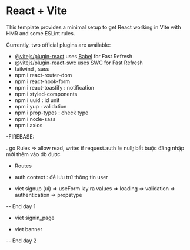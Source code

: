 # React + Vite

This template provides a minimal setup to get React working in Vite with HMR and some ESLint rules.

Currently, two official plugins are available:

- [@vitejs/plugin-react](https://github.com/vitejs/vite-plugin-react/blob/main/packages/plugin-react/README.md) uses [Babel](https://babeljs.io/) for Fast Refresh
- [@vitejs/plugin-react-swc](https://github.com/vitejs/vite-plugin-react-swc) uses [SWC](https://swc.rs/) for Fast Refresh
- tailwind , sass
- npm i react-router-dom
- npm i react-hook-form
- npm i react-toastify : notification
- npm i styled-components
- npm i uuid : id unit
- npm i yup : validation
- npm i prop-types : check type
- npm i node-sass
- npm i axios

-FIREBASE:

. go Rules => allow read, write: if request.auth != null; bắt buộc đăng nhập mới thêm vào db được

- Routes

- auth context : để lưu trữ thông tin user

- viet signup (ui) => useForm lay ra values => loading => validation => authentication => propstype

-- End day 1

- viet signin_page

- viet banner

-- End day 2
